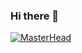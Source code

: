 ### Hi there 👋

[![MasterHead](https://user-images.githubusercontent.com/43166842/168421870-7cf943a9-5ec1-40ee-8eef-e31c3288402e.png)](https://github.com/sliceem88/)
